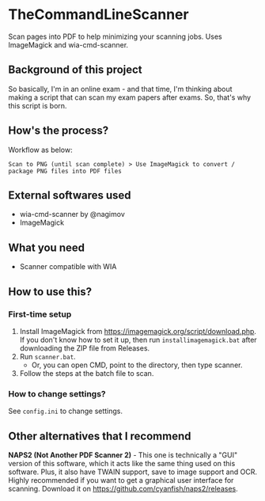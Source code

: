 # TheCommandLineScanner
Scan pages into PDF to help minimizing your scanning jobs. Uses ImageMagick and wia-cmd-scanner.

## Background of this project
So basically, I'm in an online exam - and that time, I'm thinking about making a script that can scan my exam papers after exams. So, that's why this script is born.

## How's the process?
Workflow as below:
```
Scan to PNG (until scan complete) > Use ImageMagick to convert / package PNG files into PDF files
```

## External softwares used
 - wia-cmd-scanner by @nagimov
 - ImageMagick

## What you need
 - Scanner compatible with WIA

## How to use this?
### First-time setup
1. Install ImageMagick from https://imagemagick.org/script/download.php. If you don't know how to set it up, then run `installimagemagick.bat` after downloading the ZIP file from Releases.
2. Run `scanner.bat`.
   - Or, you can open CMD, point to the directory, then type scanner.
3. Follow the steps at the batch file to scan.

### How to change settings?
See `config.ini` to change settings.

## Other alternatives that I recommend
**NAPS2 (Not Another PDF Scanner 2)** - This one is technically a "GUI" version of this software, which it acts like the same thing used on this software. Plus, it also have TWAIN support, save to image support and OCR. Highly recommended if you want to get a graphical user interface for scanning. Download it on https://github.com/cyanfish/naps2/releases.

